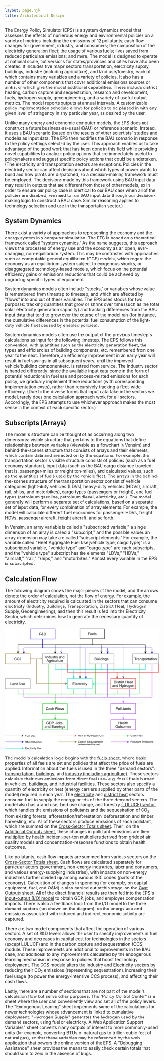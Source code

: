 ```yaml
---
layout: page.njk
title: Architectural Design
---
```

<a name="rnd"></a>The Energy Policy Simulator (EPS) is a system dynamics model that assesses the effects of numerous energy and environmental policies on a variety of metrics, including the emissions of 12 pollutants; cash flow changes for government, industry, and consumers; the composition of the electricity generation fleet; the usage of various fuels; lives saved from reduced particulate emissions; and more.  The model is designed to operate at national scale, but versions for states/provinces and cities have also been created.  It includes five major sectors: transportation, electricity supply, buildings, industry (including agriculture), and land use/forestry, each of which contains many variables and a variety of policies.  It also has a number of other components that cover additional emissions sources or sinks, or which give the model additional capabilities.  These include district heating, carbon capture and sequestration, research and development, fuels, hydrogen supply, geoengineering, and a variety of useful output metrics.  The model reports outputs at annual intervals.  A customizable policy implementation schedule allows for policies to be phased in with any given level of stringency in any particular year, as desired by the user.

Unlike many energy and economic computer models, the EPS does not construct a future business-as-usual (BAU) or reference scenario.  Instead, it uses a BAU scenario (based on the results of other scientists' studies and models) as input data.  The EPS then modifies the BAU scenario in response to the policy settings selected by the user.   This approach enables us to take advantage of the good work that has been done in this field while providing novel capabilities to analyze policy options that are immediately useful to policymakers and suggest specific policy actions that could be undertaken.  (The electricity and transportation sectors are exceptions.  Policies in the electricity sector can affect decisions about which types of power plants to build and how plants are dispatched, so a decision-making framework must be employed.  The decisions made by this framework using BAU input data may result in outputs that are different from those of other models, so in order to ensure our policy case is identical to our BAU case when all of the policies are disabled, we need to run BAU input data through our decision-making logic to construct a BAU case.  Similar reasoning applies to technology selection and use in the transportation sector.)

## System Dynamics

There exist a variety of approaches to representing the economy and the energy system in a computer simulation.  The EPS is based on a theoretical framework called "system dynamics."  As the name suggests, this approach views the processes of energy use and the economy as an open, ever-changing, non-equilibrium system.  This may be contrasted with approaches such as computable general equilibrium (CGE) models, which regard the economy as an equilibrium system subject to exogenous shocks, or disaggregated technology-based models, which focus on the potential efficiency gains or emissions reductions that could be achieved by upgrading specific types of equipment.

System dynamics models often include "stocks," or variables whose value is remembered from timestep to timestep, and which are affected by "flows" into and out of these variables.  The EPS uses stocks for two purposes: tracking quantities that grow or shrink over time (such as the total solar electricity generation capacity) and tracking differences from the BAU input data that tend to grow over the course of the model run (for instance, the cumulative differences in the potential fuel consumption of the light-duty vehicle fleet caused by enabled policies).

System dynamics models often use the output of the previous timestep's calculations as input for the following timestep.  The EPS follows this convention, with quantities such as the electricity generation fleet, the types and efficiencies of building components, etc. remembered from one year to the next.  Therefore, an efficiency improvement in an early year will result in fuel savings in all subsequent years, until the improved vehicle/building component/etc. is retired from service.  The Industry sector is handled differently: since the available input data come in the form of potential reductions in fuel use and process-related emissions for each policy, we gradually implement these reductions (with corresponding implementation costs), rather than recursively tracking a fleet-wide efficiency.  (Due to the diverse forms that input data take in the sectors we model, rarely does one calculation approach work for all sectors.  Accordingly, the EPS attempts to use whichever approach makes the most sense in the context of each specific sector.)

## Subscripts (Arrays)

The model's structure can be thought of as occurring along two dimensions: visible structure that pertains to the equations that define relationships between variables (viewable as a flowchart in Vensim) and behind-the-scenes structure that consists of arrays and their elements, which contain data and are acted on by the equations.  For example, the transportation sector's visible structure consists of policies (such as a fuel economy standard), input data (such as the BAU cargo distance traveled- that is, passenger-miles or freight ton-miles), and calculated values, such as the quantities of fuels used by the vehicle fleet.  The arrays in the behind-the-scenes structure of the transportation sector consist of vehicle categories (light-duty vehicles (LDVs), heavy-duty vehicles (HDVs), aircraft, rail, ships, and motorbikes), cargo types (passengers or freight), and fuel types (petroleum gasoline, petroleum diesel, electricity, etc.).  The model generally will perform a separate set of calculations, based on a separate set of input data, for every combination of array elements.  For example, the model will calculate different fuel economies for passenger HDVs, freight HDVs, passenger aircraft, freight aircraft, and so forth.

In Vensim, an array variable is called a "subscripted variable," a single dimension of an array is called a "subscript," and the possible values an array dimension may take are called "subscript elements."  For example, the variable called "Fleet Aggregate Fuel Use[vehicle type, cargo type]" is a subscripted variable, "vehicle type" and "cargo type" are each subscripts, and the "vehicle type" subscript has the elements "LDVs," "HDVs," "aircraft," "rail," "ships," and "motorbikes."  Almost every variable in the EPS is subscripted.

## Calculation Flow

The following diagram shows the major pieces of the model, and the arrows denote the order of calculation, not the flow of energy.  For example, the amount of electricity required is calculated in the sectors that can consume electricity (Industry, Buildings, Transportation, District Heat, Hydrogen Supply, Geoengineering), and then this result is fed into the Electricity Sector, which determines how to generate the necessary quantity of electricity.

![Energy Policy Simulator model diagram](/architectural-design-ModelDiagram.png)

The model's calculation logic begins with the [fuels sheet](/fuels), where basic properties of all fuels are set and policies that affect the price of fuels are applied.  Information about the fuels is used in the three "demand sectors": [transportation](/transportation-sector-main), [buildings](/buildings-sector-main), and [industry (including agriculture)](/industry-ag-main).  These sectors calculate their own emissions from direct fuel use- e.g. fossil fuels burned in vehicles, buildings, and industrial facilities.  These sectors also specify a quantity of electricity or heat (energy carriers supplied by other parts of the model) required in each year.  The [electricity](/electricity-sector-main) and [district heat](/district-heating) sectors consume fuel to supply the energy needs of the three demand sectors.  The model also has a land use, land use change, and forestry [(LULUCF) sector](/lulucf), which handles the emissions of pollutants and the sequestration of CO<sub>2</sub> from existing forests, afforestation/reforestation, deforestation and timber harvesting, etc.  All of these sectors produce emissions of each pollutant, which are summed on the [Cross-Sector Totals sheet](/cross-sector-totals).  Then, on the [Additional Outputs sheet](/additional-outputs), these changes in pollutant emissions are then multiplied by health incident-per-ton multipliers derived from gridded air quality models and concentration-response functions to obtain health outcomes.

Like pollutants, cash flow impacts are summed from various sectors on the [Cross-Sector Totals sheet](/cross-sector-totals).  Cash flows are calculated separately for particular actors (government, non-energy industries, labor and consumers, and various energy-supplying industries), with impacts on non-energy industries further divided up among various ISIC codes (parts of the economy).  Calculation of changes in spending (for example, on capital equipment, fuel, and O&M) is also carried out at this stage, on the [Cost Outputs](/cost-outputs) sheet.  All of the direct financial results are then fed into the EPS's [input-output (I/O) model](/io-model) to obtain GDP, jobs, and employee compensation impacts.  There is also a feedback loop from the I/O model to the three demand sectors (not shown on the diagram), so the energy use and emissions associated with induced and indirect economic activity are captured.

There are two model components that affect the operation of various sectors.  A set of R&D levers allows the user to specify improvements in fuel economy and decreases in capital cost for technologies in the sectors (except LULUCF) and in the carbon capture and sequestration (CCS) module.  These improvements are additional to improvements in the BAU case, and additional to any improvements calculated by the endogenous learning mechanism in response to policies that boost technology deployment.  The CCS module alters the Industry and Electricity sectors by reducing their CO<sub>2</sub> emissions (representing sequestration), increasing their fuel usage (to power the energy-intensive CCS process), and affecting their cash flows.

Lastly, there are a number of sections that are not part of the model's calculation flow but serve other purposes.  The "Policy Control Center" is a sheet where the user can conveniently view and set all of the policy levers.  The "Endogenous Leaning" sheet implements some of the calculations for newer technologies whose advancement is linked to cumulative deployment.  "Hydrogen Supply" generates the hydrogen used by the demand sectors, using fuel or electricity.  A Web Application Support Variables" sheet converts many outputs of interest to more commonly-used units (for example, converting BTUs of natural gas to trillion cubic feet of natural gas), so that these variables may be referenced by the web application that powers the online version of the EPS.  A "Debugging Assistance" sheet provides the means to easily check certain totals that should sum to zero in the absence of bugs.
